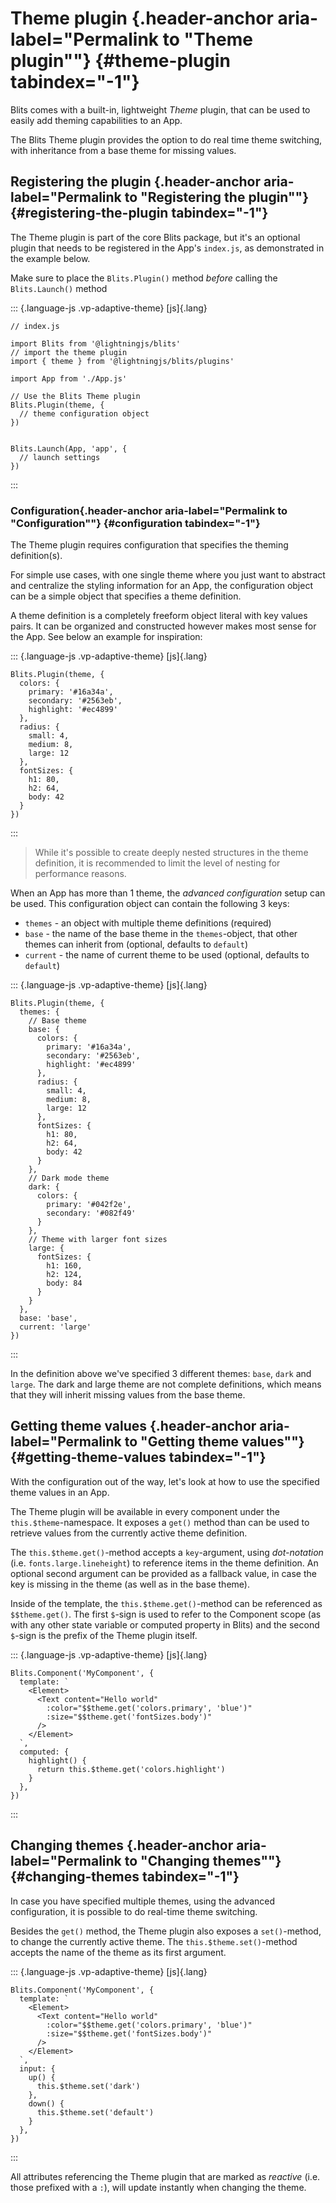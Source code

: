 # Theme plugin [​](#theme-plugin){.header-anchor aria-label="Permalink to \"Theme plugin\""} {#theme-plugin tabindex="-1"}

Blits comes with a built-in, lightweight *Theme* plugin, that can be
used to easily add theming capabilities to an App.

The Blits Theme plugin provides the option to do real time theme
switching, with inheritance from a base theme for missing values.

## Registering the plugin [​](#registering-the-plugin){.header-anchor aria-label="Permalink to \"Registering the plugin\""} {#registering-the-plugin tabindex="-1"}

The Theme plugin is part of the core Blits package, but it\'s an
optional plugin that needs to be registered in the App\'s `index.js`, as
demonstrated in the example below.

Make sure to place the `Blits.Plugin()` method *before* calling the
`Blits.Launch()` method

::: {.language-js .vp-adaptive-theme}
[js]{.lang}

``` {.shiki .shiki-themes .github-light .github-dark .vp-code tabindex="0"}
// index.js

import Blits from '@lightningjs/blits'
// import the theme plugin
import { theme } from '@lightningjs/blits/plugins'

import App from './App.js'

// Use the Blits Theme plugin
Blits.Plugin(theme, {
  // theme configuration object
})


Blits.Launch(App, 'app', {
  // launch settings
})
```
:::

### Configuration [​](#configuration){.header-anchor aria-label="Permalink to \"Configuration\""} {#configuration tabindex="-1"}

The Theme plugin requires configuration that specifies the theming
definition(s).

For simple use cases, with one single theme where you just want to
abstract and centralize the styling information for an App, the
configuration object can be a simple object that specifies a theme
definition.

A theme definition is a completely freeform object literal with key
values pairs. It can be organized and constructed however makes most
sense for the App. See below an example for inspiration:

::: {.language-js .vp-adaptive-theme}
[js]{.lang}

``` {.shiki .shiki-themes .github-light .github-dark .vp-code tabindex="0"}
Blits.Plugin(theme, {
  colors: {
    primary: '#16a34a',
    secondary: '#2563eb',
    highlight: '#ec4899'
  },
  radius: {
    small: 4,
    medium: 8,
    large: 12
  },
  fontSizes: {
    h1: 80,
    h2: 64,
    body: 42
  }
})
```
:::

> While it\'s possible to create deeply nested structures in the theme
> definition, it is recommended to limit the level of nesting for
> performance reasons.

When an App has more than 1 theme, the *advanced configuration* setup
can be used. This configuration object can contain the following 3 keys:

- `themes` - an object with multiple theme definitions (required)
- `base` - the name of the base theme in the `themes`-object, that other
  themes can inherit from (optional, defaults to `default`)
- `current` - the name of current theme to be used (optional, defaults
  to `default`)

::: {.language-js .vp-adaptive-theme}
[js]{.lang}

``` {.shiki .shiki-themes .github-light .github-dark .vp-code tabindex="0"}
Blits.Plugin(theme, {
  themes: {
    // Base theme
    base: {
      colors: {
        primary: '#16a34a',
        secondary: '#2563eb',
        highlight: '#ec4899'
      },
      radius: {
        small: 4,
        medium: 8,
        large: 12
      },
      fontSizes: {
        h1: 80,
        h2: 64,
        body: 42
      }
    },
    // Dark mode theme
    dark: {
      colors: {
        primary: '#042f2e',
        secondary: '#082f49'
      }
    },
    // Theme with larger font sizes
    large: {
      fontSizes: {
        h1: 160,
        h2: 124,
        body: 84
      }
    }
  },
  base: 'base',
  current: 'large'
})
```
:::

In the definition above we\'ve specified 3 different themes: `base`,
`dark` and `large`. The dark and large theme are not complete
definitions, which means that they will inherit missing values from the
base theme.

## Getting theme values [​](#getting-theme-values){.header-anchor aria-label="Permalink to \"Getting theme values\""} {#getting-theme-values tabindex="-1"}

With the configuration out of the way, let\'s look at how to use the
specified theme values in an App.

The Theme plugin will be available in every component under the
`this.$theme`-namespace. It exposes a `get()` method than can be used to
retrieve values from the currently active theme definition.

The `this.$theme.get()`-method accepts a `key`-argument, using
*dot-notation* (i.e. `fonts.large.lineheight`) to reference items in the
theme definition. An optional second argument can be provided as a
fallback value, in case the key is missing in the theme (as well as in
the base theme).

Inside of the template, the `this.$theme.get()`-method can be referenced
as `$$theme.get()`. The first `$`-sign is used to refer to the Component
scope (as with any other state variable or computed property in Blits)
and the second `$`-sign is the prefix of the Theme plugin itself.

::: {.language-js .vp-adaptive-theme}
[js]{.lang}

``` {.shiki .shiki-themes .github-light .github-dark .vp-code tabindex="0"}
Blits.Component('MyComponent', {
  template: `
    <Element>
      <Text content="Hello world"
        :color="$$theme.get('colors.primary', 'blue')"
        :size="$$theme.get('fontSizes.body')"
      />
    </Element>
  `,
  computed: {
    highlight() {
      return this.$theme.get('colors.highlight')
    }
  },
})
```
:::

## Changing themes [​](#changing-themes){.header-anchor aria-label="Permalink to \"Changing themes\""} {#changing-themes tabindex="-1"}

In case you have specified multiple themes, using the advanced
configuration, it is possible to do real-time theme switching.

Besides the `get()` method, the Theme plugin also exposes a
`set()`-method, to change the currently active theme. The
`this.$theme.set()`-method accepts the name of the theme as its first
argument.

::: {.language-js .vp-adaptive-theme}
[js]{.lang}

``` {.shiki .shiki-themes .github-light .github-dark .vp-code tabindex="0"}
Blits.Component('MyComponent', {
  template: `
    <Element>
      <Text content="Hello world"
        :color="$$theme.get('colors.primary', 'blue')"
        :size="$$theme.get('fontSizes.body')"
      />
    </Element>
  `,
  input: {
    up() {
      this.$theme.set('dark')
    },
    down() {
      this.$theme.set('default')
    }
  },
})
```
:::

All attributes referencing the Theme plugin that are marked as
*reactive* (i.e. those prefixed with a `:`), will update instantly when
changing the theme.
